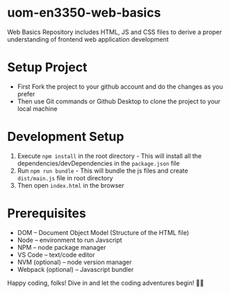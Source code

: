 # uom-en3350-web-basics

Web Basics Repository includes HTML, JS and CSS files to derive a proper understanding of frontend web application development

# Setup Project

- First Fork the project to your github account and do the changes as you prefer
- Then use Git commands or Github Desktop to clone the project to your local machine

# Development Setup

1. Execute `npm install` in the root directory - This will install all the dependencies/devDependencies in the `package.json` file
2. Run `npm run bundle` - This will bundle the js files and create `dist/main.js` file in root directory
3. Then open `index.html` in the browser

# Prerequisites

- DOM – Document Object Model (Structure of the HTML file)
- Node – environment to run Javscript
- NPM – node package manager
- VS Code – text/code editor
- NVM (optional) – node version manager
- Webpack (optional) – Javascript bundler

Happy coding, folks! Dive in and let the coding adventures begin! 🚀🎉
